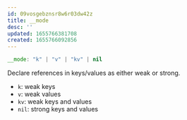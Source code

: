 ```yaml
---
id: 09vosgebznsr8w6r03dw42z
title: __mode
desc: ''
updated: 1655766381708
created: 1655766092856
---
```


```Lua
__mode: "k" | "v" | "kv" | nil
```
Declare references in keys/values as either weak or strong.

- `k`: weak keys
- `v`: weak values
- `kv`: weak keys and values
- `nil`: strong keys and values